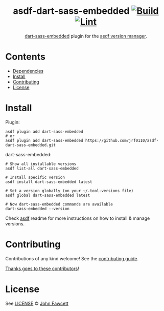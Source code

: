 <div align="center">

# asdf-dart-sass-embedded [![Build](https://github.com/jrf0110/asdf-dart-sass-embedded/actions/workflows/build.yml/badge.svg)](https://github.com/jrf0110/asdf-dart-sass-embedded/actions/workflows/build.yml) [![Lint](https://github.com/jrf0110/asdf-dart-sass-embedded/actions/workflows/lint.yml/badge.svg)](https://github.com/jrf0110/asdf-dart-sass-embedded/actions/workflows/lint.yml)

[dart-sass-embedded](https://github.com/jrf0110/dart-sass-embedded) plugin for the [asdf version manager](https://asdf-vm.com).

</div>

# Contents

- [Dependencies](#dependencies)
- [Install](#install)
- [Contributing](#contributing)
- [License](#license)

# Install

Plugin:

```shell
asdf plugin add dart-sass-embedded
# or
asdf plugin add dart-sass-embedded https://github.com/jrf0110/asdf-dart-sass-embedded.git
```

dart-sass-embedded:

```shell
# Show all installable versions
asdf list-all dart-sass-embedded

# Install specific version
asdf install dart-sass-embedded latest

# Set a version globally (on your ~/.tool-versions file)
asdf global dart-sass-embedded latest

# Now dart-sass-embedded commands are available
dart-sass-embedded --version
```

Check [asdf](https://github.com/asdf-vm/asdf) readme for more instructions on how to
install & manage versions.

# Contributing

Contributions of any kind welcome! See the [contributing guide](contributing.md).

[Thanks goes to these contributors](https://github.com/jrf0110/asdf-dart-sass-embedded/graphs/contributors)!

# License

See [LICENSE](LICENSE) © [John Fawcett](https://github.com/jrf0110/)
